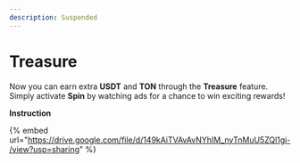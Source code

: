 ```yaml
---
description: Suspended
---
```


# Treasure

Now you can earn extra **USDT** and **TON** through the **Treasure** feature. Simply activate **Spin** by watching ads for a chance to win exciting rewards!

**Instruction**

{% embed url="https://drive.google.com/file/d/149kAiTVAvAvNYhIM_nyTnMuU5ZQl1gi-/view?usp=sharing" %}

